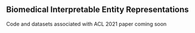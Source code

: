 ## Biomedical Interpretable Entity Representations
Code and datasets associated with ACL 2021 paper coming soon
